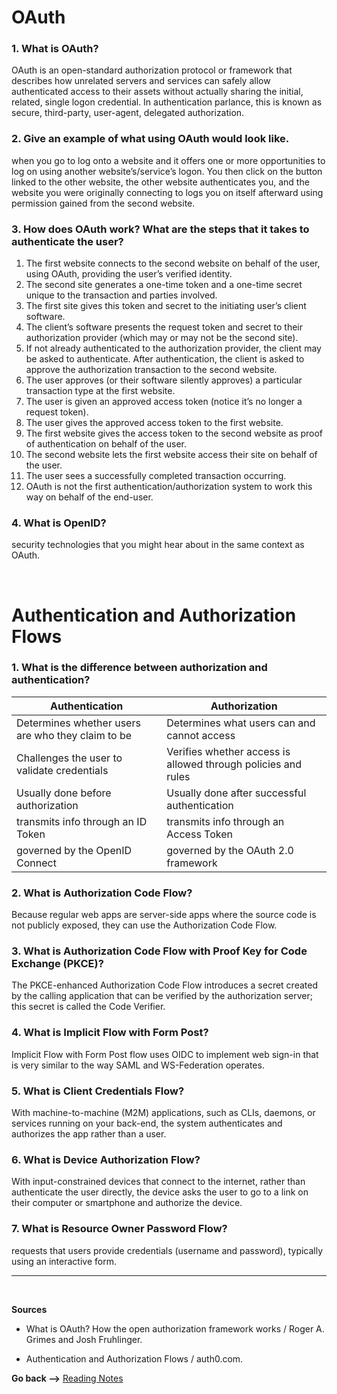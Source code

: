 # OAuth

### **1. What is OAuth?**

OAuth is an open-standard authorization protocol or framework that describes how unrelated servers and services can safely allow authenticated access to their assets without actually sharing the initial, related, single logon credential. In authentication parlance, this is known as secure, third-party, user-agent, delegated authorization.

### **2. Give an example of what using OAuth would look like.**

when you go to log onto a website and it offers one or more opportunities to log on using another website’s/service’s logon. You then click on the button linked to the other website, the other website authenticates you, and the website you were originally connecting to logs you on itself afterward using permission gained from the second website.

### **3. How does OAuth work? What are the steps that it takes to authenticate the user?**

1. The first website connects to the second website on behalf of the user, using OAuth, providing the user’s verified identity.
2. The second site generates a one-time token and a one-time secret unique to the transaction and parties involved.
3. The first site gives this token and secret to the initiating user’s client software.
4. The client’s software presents the request token and secret to their authorization provider (which may or may not be the second site).
5. If not already authenticated to the authorization provider, the client may be asked to authenticate. After authentication, the client is asked to approve the authorization transaction to the second website.
6. The user approves (or their software silently approves) a particular transaction type at the first website.
7. The user is given an approved access token (notice it’s no longer a request token).
8. The user gives the approved access token to the first website.
9. The first website gives the access token to the second website as proof of authentication on behalf of the user.
10. The second website lets the first website access their site on behalf of the user.
11. The user sees a successfully completed transaction occurring.
12. OAuth is not the first authentication/authorization system to work this way on behalf of the end-user.

### **4. What is OpenID?**

security technologies that you might hear about in the same context as OAuth.

<br>

# Authentication and Authorization Flows

### **1. What is the difference between authorization and authentication?**

| Authentication                                    | Authorization                                                 |
| ------------------------------------------------- | ------------------------------------------------------------- |
| Determines whether users are who they claim to be | Determines what users can and cannot access                   |
| Challenges the user to validate credentials       | Verifies whether access is allowed through policies and rules |
| Usually done before authorization                 | Usually done after successful authentication                  |
| transmits info through an ID Token                | transmits info through an Access Token                        |
| governed by the OpenID Connect                    | governed by the OAuth 2.0 framework                           |

### **2. What is Authorization Code Flow?**

Because regular web apps are server-side apps where the source code is not publicly exposed, they can use the Authorization Code Flow.

### **3. What is Authorization Code Flow with Proof Key for Code Exchange (PKCE)?**

The PKCE-enhanced Authorization Code Flow introduces a secret created by the calling application that can be verified by the authorization server; this secret is called the Code Verifier.

### **4. What is Implicit Flow with Form Post?**

Implicit Flow with Form Post flow uses OIDC to implement web sign-in that is very similar to the way SAML and WS-Federation operates.

### **5. What is Client Credentials Flow?**

With machine-to-machine (M2M) applications, such as CLIs, daemons, or services running on your back-end, the system authenticates and authorizes the app rather than a user.

### **6. What is Device Authorization Flow?**

With input-constrained devices that connect to the internet, rather than authenticate the user directly, the device asks the user to go to a link on their computer or smartphone and authorize the device.

### **7. What is Resource Owner Password Flow?**

requests that users provide credentials (username and password), typically using an interactive form.

<hr>
<br>

**Sources**

- What is OAuth? How the open authorization framework works / Roger A. Grimes and Josh Fruhlinger.

- Authentication and Authorization Flows / auth0.com.

**Go back -->** [Reading Notes](https://aseel-dweedar.github.io/reading-notes/)
